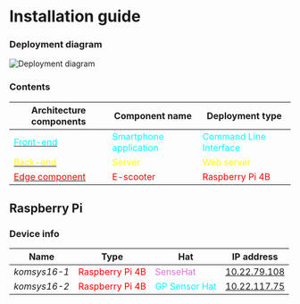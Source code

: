 # Installation guide

### Deployment diagram
<img src="./img/deployment-diagram.png" alt="Deployment diagram">

### Contents
| Architecture components     | Component name     | Deployment type     |
|--------------|---------------|---------------|
| <a href="./frontend/"><span style="color: aqua;">Front-end</span></a> | <span style="color: aqua;">Smartphone application</span> | <span style="color: aqua;">Command Line Interface</span> |
| <a href="./backend/"><span style="color: yellow;">Back-end</span></a> | <span style="color: yellow;">Server</span> | <span style="color: yellow;">Web server</span> |
| <a href="./e-scooter/"><span style="color: red;">Edge component</span></a> | <span style="color: red;">E-scooter</span> | <span style="color: red;">Raspberry Pi 4B</span> |



## Raspberry Pi

### Device info

| Name     | Type     | Hat     | IP address     |
|--------------|---------------|---------------|---------------|
| _komsys16-1_ | <span style="color: red;">Raspberry Pi 4B</span> | <span style="color: orchid;">SenseHat</span> | <a href="10.22.79.108">10.22.79.108</a>|
| _komsys16-2_ | <span style="color: red;">Raspberry Pi 4B</span> | <span style="color: cyan;">GP Sensor Hat</span> | <a href="10.22.117.75">10.22.117.75</a> |